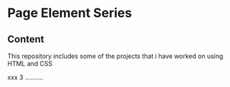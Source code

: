 # Page Element Series
## Content
This repository includes some of the projects that i have worked on using HTML and CSS

xxx
3
..........

